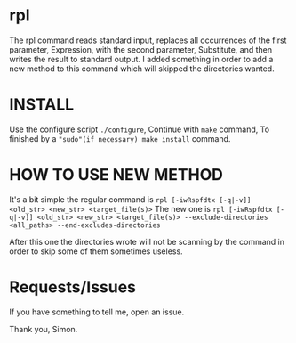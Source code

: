 # rpl

The rpl command reads standard input, replaces all occurrences of the first parameter, Expression, with the second parameter, Substitute, and then writes the result to standard output.
I added something in order to add a new method to this command which will skipped the directories wanted.

# INSTALL

Use the configure script `./configure`,
Continue with `make` command,
To finished by a `"sudo"(if necessary) make install` command.

# HOW TO USE NEW METHOD

It's a bit simple the regular command is `rpl [-iwRspfdtx [-q|-v]] <old_str> <new_str> <target_file(s)>`
The new one is `rpl [-iwRspfdtx [-q|-v]] <old_str> <new_str> <target_file(s)> --exclude-directories <all_paths> --end-excludes-directories`

After this one the directories wrote will not be scanning by the command in order to skip some of them sometimes useless.

# Requests/Issues

If you have something to tell me, open an issue.

Thank you, Simon.
